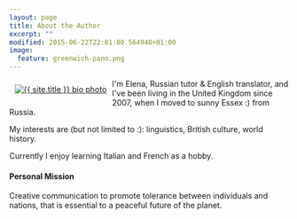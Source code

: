 ```yaml
---
layout: page
title: About the Author
excerpt: ""
modified: 2015-06-22T22:01:00.564948+01:00
image:
  feature: greenwich-pano.png
---
```


<div style="float: left; padding: 10px;" >
	<a href="{{ site.url }}/" class="bio-photo" rel="home" title="{{ site.title }}">
		<img src="{{ site.url }}/images/{{ site.logo }}" class="bio-photo" alt="{{ site.title }} bio photo">
	</a>
</div>

I'm Elena, Russian tutor & English translator, and I've been living in the United Kingdom since 2007, when I moved to sunny Essex :) from Russia.

My interests are (but not limited to :): linguistics, British culture, world history.

Currently I enjoy learning Italian and French as a hobby.

#### Personal Mission

Creative communication to promote tolerance between individuals and nations, that is essential to a peaceful future of the planet.

